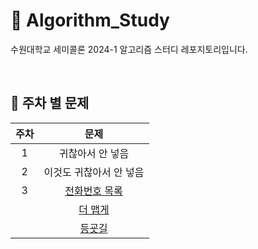 



# 📌 Algorithm_Study
수원대학교 세미콜론 2024-1 알고리즘 스터디 레포지토리입니다.

<br>

## 💯 주차 별 문제
|주차|문제|
|:-:|:-:|
|1|귀찮아서 안 넣음|
|2|이것도 귀찮아서 안 넣음|
|3|[전화번호 목록](https://school.programmers.co.kr/learn/courses/30/lessons/42577)|
| |[더 맵게](https://school.programmers.co.kr/learn/courses/30/lessons/426260)|
| |[등굣길](https://school.programmers.co.kr/learn/courses/30/lessons/42898)|

<br>